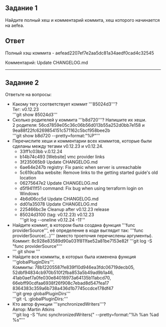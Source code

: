 ## Задание 1
Найдите полный хеш и комментарий коммита, хеш которого начинается на aefea.  

## Ответ
Полный хэш коммита - aefead2207ef7e2aa5dc81a34aedf0cad4c32545  

Комментарий:   Update CHANGELOG.md  

---

## Задание 2

Ответьте на вопросы:
* Какому тегу соответствует коммит '''85024d3'''?  
  Тег: v0.12.23  
  '''git show 85024d3'''  
* Сколько родителей у коммита '''b8d720'''? Напишите их хеши.  
  2 родителя: 56cd7859e05c36c06b56d013b55a252d0bb7e158 и 9ea88f22fc6269854151c571162c5bcf958bee2b  
  '''git show b8d720 --pretty=format:"%P"'''  
* Перечислите хеши и комментарии всех коммитов, которые были сделаны между тегами v0.12.23 и v0.12.24.  
  * 33ff1c03bb v.0.12.24  
  * b14b74c493 [Website] vmc provider links  
  * 3f235065b9 Update CHANGELOG.md  
  * 6ae64e247b registry: Fix panic when server is unreachable  
  * 5c619ca1ba website: Remove links to the getting started guide's old location  
  * 06275647e2 Update CHANGELOG.md  
  * d5f9411f51 command: Fix bug when using terraform login on Windows  
  * 4b6d06cc5d Update CHANGELOG.md  
  * dd01a35078 Update CHANGELOG.md  
  * 225466bc3e Cleanup after v0.12.23 release  
  * 85024d3100 (tag: v0.12.23) v0.12.23  
  '''git log --oneline v0.12.24 -11'''  
* Найдите коммит, в котором была создана функция '''func providerSource''', её определение в коде выглядит так: '''func providerSource(...)''' (вместо троеточия перечислены аргументы).  
  Коммит: 8c928e83589d90a031f811fae52a81be7153e82f
  '''git log -S "func providerSource"'''  
  ''' git show <CommitHash>'''  
* Найдите все коммиты, в которых была изменена функция '''globalPluginDirs'''.  
  Коммиты: 78b12205587fe839f10d946ea3fdc06719decb05, 52dbf94834cb970b510f2fba853a5b49ad9b1a46, 41ab0aef7a0fe030e84018973a64135b11abcd70, 66ebff90cdfaa6938f26f908c7ebad8d547fea17  
  8364383c359a6b738a436d1b7745ccdce178df47  
  '''git grep globalPluginDirs'''  
  '''git -L :globalPluginDirs:<filename>'''    
* Кто автор функции '''synchronizedWriters'''?  
  Автор: Martin Atkins  
  '''git log -S "func synchronizedWriters(" --pretty=format:"%h %an %ad %s"'''
